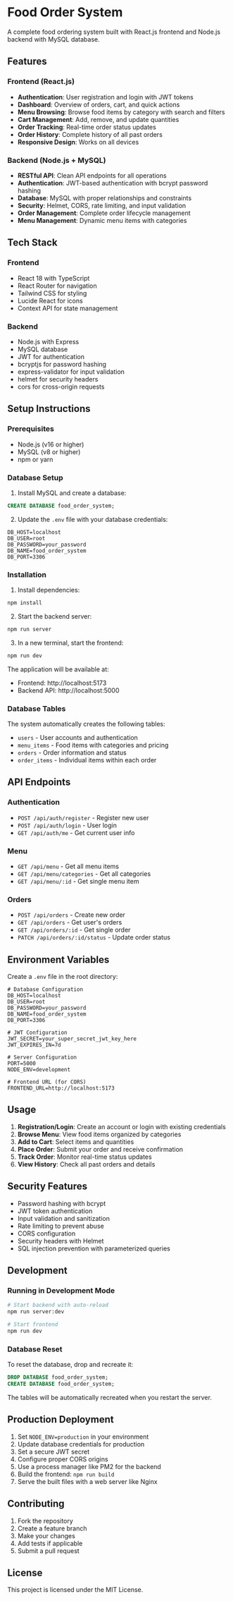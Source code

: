 # Food Order System

A complete food ordering system built with React.js frontend and Node.js backend with MySQL database.

## Features

### Frontend (React.js)
- **Authentication**: User registration and login with JWT tokens
- **Dashboard**: Overview of orders, cart, and quick actions
- **Menu Browsing**: Browse food items by category with search and filters
- **Cart Management**: Add, remove, and update quantities
- **Order Tracking**: Real-time order status updates
- **Order History**: Complete history of all past orders
- **Responsive Design**: Works on all devices

### Backend (Node.js + MySQL)
- **RESTful API**: Clean API endpoints for all operations
- **Authentication**: JWT-based authentication with bcrypt password hashing
- **Database**: MySQL with proper relationships and constraints
- **Security**: Helmet, CORS, rate limiting, and input validation
- **Order Management**: Complete order lifecycle management
- **Menu Management**: Dynamic menu items with categories

## Tech Stack

### Frontend
- React 18 with TypeScript
- React Router for navigation
- Tailwind CSS for styling
- Lucide React for icons
- Context API for state management

### Backend
- Node.js with Express
- MySQL database
- JWT for authentication
- bcryptjs for password hashing
- express-validator for input validation
- helmet for security headers
- cors for cross-origin requests

## Setup Instructions

### Prerequisites
- Node.js (v16 or higher)
- MySQL (v8 or higher)
- npm or yarn

### Database Setup
1. Install MySQL and create a database:
```sql
CREATE DATABASE food_order_system;
```

2. Update the `.env` file with your database credentials:
```env
DB_HOST=localhost
DB_USER=root
DB_PASSWORD=your_password
DB_NAME=food_order_system
DB_PORT=3306
```

### Installation
1. Install dependencies:
```bash
npm install
```

2. Start the backend server:
```bash
npm run server
```

3. In a new terminal, start the frontend:
```bash
npm run dev
```

The application will be available at:
- Frontend: http://localhost:5173
- Backend API: http://localhost:5000

### Database Tables
The system automatically creates the following tables:
- `users` - User accounts and authentication
- `menu_items` - Food items with categories and pricing
- `orders` - Order information and status
- `order_items` - Individual items within each order

## API Endpoints

### Authentication
- `POST /api/auth/register` - Register new user
- `POST /api/auth/login` - User login
- `GET /api/auth/me` - Get current user info

### Menu
- `GET /api/menu` - Get all menu items
- `GET /api/menu/categories` - Get all categories
- `GET /api/menu/:id` - Get single menu item

### Orders
- `POST /api/orders` - Create new order
- `GET /api/orders` - Get user's orders
- `GET /api/orders/:id` - Get single order
- `PATCH /api/orders/:id/status` - Update order status

## Environment Variables

Create a `.env` file in the root directory:

```env
# Database Configuration
DB_HOST=localhost
DB_USER=root
DB_PASSWORD=your_password
DB_NAME=food_order_system
DB_PORT=3306

# JWT Configuration
JWT_SECRET=your_super_secret_jwt_key_here
JWT_EXPIRES_IN=7d

# Server Configuration
PORT=5000
NODE_ENV=development

# Frontend URL (for CORS)
FRONTEND_URL=http://localhost:5173
```

## Usage

1. **Registration/Login**: Create an account or login with existing credentials
2. **Browse Menu**: View food items organized by categories
3. **Add to Cart**: Select items and quantities
4. **Place Order**: Submit your order and receive confirmation
5. **Track Order**: Monitor real-time status updates
6. **View History**: Check all past orders and details

## Security Features

- Password hashing with bcrypt
- JWT token authentication
- Input validation and sanitization
- Rate limiting to prevent abuse
- CORS configuration
- Security headers with Helmet
- SQL injection prevention with parameterized queries

## Development

### Running in Development Mode
```bash
# Start backend with auto-reload
npm run server:dev

# Start frontend
npm run dev
```

### Database Reset
To reset the database, drop and recreate it:
```sql
DROP DATABASE food_order_system;
CREATE DATABASE food_order_system;
```

The tables will be automatically recreated when you restart the server.

## Production Deployment

1. Set `NODE_ENV=production` in your environment
2. Update database credentials for production
3. Set a secure JWT secret
4. Configure proper CORS origins
5. Use a process manager like PM2 for the backend
6. Build the frontend: `npm run build`
7. Serve the built files with a web server like Nginx

## Contributing

1. Fork the repository
2. Create a feature branch
3. Make your changes
4. Add tests if applicable
5. Submit a pull request

## License

This project is licensed under the MIT License.